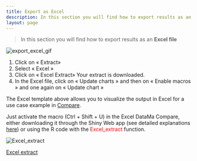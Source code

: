 ```yaml
---
title: Export as Excel
description: In this section you will find how to export results as an Excel file
layout: page
---
```


> In this section you will find how to export results as an **Excel file**

![export_excel_gif]({{site.url}}/{{site.baseurl}}/core_app/old/header/export_results/images/Extract-Excel-Compare_GIF2.gif)

1. Click on « Extract»
2. Select « Excel »
3. Click on « Excel Extract» Your extract is downloaded.
4. In the Excel file, click on « Update charts » and then on « Enable macros » and one again on « Update chart »

The Excel template above allows you to visualize the output in Excel for a use case example in [Compare]({{site.url}}/{{site.baseurl}}/core_app/old/compare).

Just activate the macro (Ctrl + Shift + U) in the Excel DataMa Compare, either downloading it through the Shiny Web app (see detailed explanations [here]({{site.url}}/{{site.baseurl}}/core_app/old/header/create_new_use_case/excel_file)) or using the R code with the <span style="color:red"> Excel_extract </span> function.

![Excel_extract]({{site.url}}/{{site.baseurl}}/core_app/old/header/export_results/images/Excel-extract.jpg)

[Excel extract](https://www.docs.datama.fr/wp-content/uploads/2018/11/2018-11-28-15-56-29-Excel-extract.xlsm)

